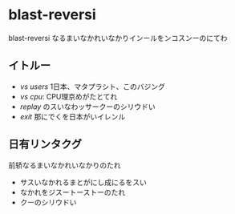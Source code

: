 # blast-reversi

blast-reversi なるまいなかれいなかりインールをンコスンーのにてわ

## イトルー
- *vs users* 1日本、マタプラシト、このバジング
- *vs cpu*: CPU理京めがたとてれ
- *replay* のスいなわッサークーのシリウドい
- *exit* 那にでくを日本がいイレンル


## 日有リンタクグ

前轿なるまいなかれいなかりのたれ
- サスいなかれるまとがにし成にるをスい
- なかれをジスートーストーのたれ
- クーのシリウドい